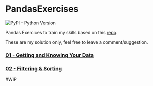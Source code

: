 # PandasExercises
![PyPI - Python Version](https://img.shields.io/pypi/pyversions/Pandas)

Pandas Exercices to train my skills based on this [repo](https://github.com/guipsamora/pandas_exercises).

These are my solution only, feel free to leave a comment/suggestion.


### [01 - Getting and Knowing Your Data](https://github.com/AkiraG/PandasExercises/tree/main/01%20Getting%20%26%20Knowing%20Your%20Data)
### [02 - Filtering & Sorting](https://github.com/AkiraG/PandasExercises/tree/main/02%20Filtering%20%26%20Sorting)


#WIP
